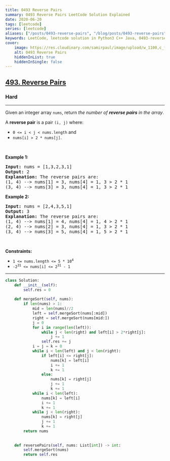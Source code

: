 ```yaml
---
title: 0493 Reverse Pairs
summary: 0493 Reverse Pairs LeetCode Solution Explained
date: 2020-06-20
tags: [leetcode]
series: [leetcode]
aliases: ["/posts/0493-reverse-pairs", "/blog/posts/0493-reverse-pairs", "/0493-reverse-pairs"]
keywords: LeetCode, leetcode solution in Python3 C++ Java, 0493-reverse-pairs solution
cover:
    image: https://res.cloudinary.com/samirpaul/image/upload/w_1100,c_fit,co_rgb:FFFFFF,l_text:Arial_70_bold:0493 Reverse Pairs/problem-solving.webp
    alt: 0493 Reverse Pairs
    hiddenInList: true
    hiddenInSingle: false
---
```



<h2><a href="https://leetcode.com/problems/reverse-pairs/">493. Reverse Pairs</a></h2><h3>Hard</h3><hr><div><p>Given an integer array <code>nums</code>, return <em>the number of <strong>reverse pairs</strong> in the array</em>.</p>

<p>A <strong>reverse pair</strong> is a pair <code>(i, j)</code> where:</p>

<ul>
	<li><code>0 &lt;= i &lt; j &lt; nums.length</code> and</li>
	<li><code>nums[i] &gt; 2 * nums[j]</code>.</li>
</ul>

<p>&nbsp;</p>
<p><strong class="example">Example 1:</strong></p>

<pre><strong>Input:</strong> nums = [1,3,2,3,1]
<strong>Output:</strong> 2
<strong>Explanation:</strong> The reverse pairs are:
(1, 4) --&gt; nums[1] = 3, nums[4] = 1, 3 &gt; 2 * 1
(3, 4) --&gt; nums[3] = 3, nums[4] = 1, 3 &gt; 2 * 1
</pre>

<p><strong class="example">Example 2:</strong></p>

<pre><strong>Input:</strong> nums = [2,4,3,5,1]
<strong>Output:</strong> 3
<strong>Explanation:</strong> The reverse pairs are:
(1, 4) --&gt; nums[1] = 4, nums[4] = 1, 4 &gt; 2 * 1
(2, 4) --&gt; nums[2] = 3, nums[4] = 1, 3 &gt; 2 * 1
(3, 4) --&gt; nums[3] = 5, nums[4] = 1, 5 &gt; 2 * 1
</pre>

<p>&nbsp;</p>
<p><strong>Constraints:</strong></p>

<ul>
	<li><code>1 &lt;= nums.length &lt;= 5 * 10<sup>4</sup></code></li>
	<li><code>-2<sup>31</sup> &lt;= nums[i] &lt;= 2<sup>31</sup> - 1</code></li>
</ul>
</div>

---




```python
class Solution:
    def __init__(self):
        self.res = 0
    
    def mergeSort(self, nums):
        if len(nums) > 1:
            mid = len(nums)//2
            left = self.mergeSort(nums[:mid])
            right = self.mergeSort(nums[mid:])
            j = 0
            for i in range(len(left)):
                while j < len(right) and left[i] > 2*right[j]:
                    j += 1
                self.res += j
            i = j = k = 0
            while i < len(left) and j < len(right):
                if left[i] <= right[j]:
                    nums[k] = left[i]
                    i += 1
                    k += 1
                else:
                    nums[k] = right[j]
                    j += 1
                    k += 1
            while i < len(left):
                nums[k] = left[i]
                i += 1
                k += 1
            while j < len(right):
                nums[k] = right[j]
                j += 1
                k += 1
        return nums
            
    
    def reversePairs(self, nums: List[int]) -> int:
        self.mergeSort(nums)
        return self.res
        
```
